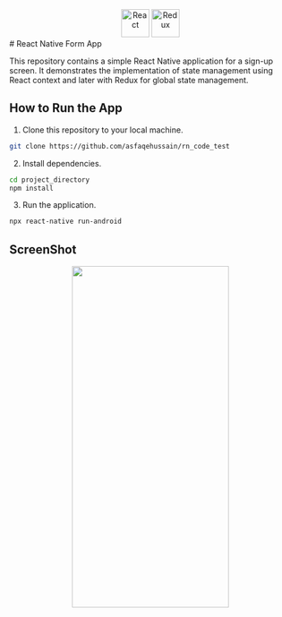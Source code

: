 <div align="center">
	<img width="50" src="https://user-images.githubusercontent.com/25181517/183897015-94a058a6-b86e-4e42-a37f-bf92061753e5.png" alt="React" title="React"/>
	<img width="50" src="https://user-images.githubusercontent.com/25181517/187896150-cc1dcb12-d490-445c-8e4d-1275cd2388d6.png" alt="Redux" title="Redux"/>
</div>
# React Native Form App

This repository contains a simple React Native application for a sign-up screen. It demonstrates the implementation of state management using React context and later with Redux for global state management.


## How to Run the App

1. Clone this repository to your local machine.

```bash
git clone https://github.com/asfaqehussain/rn_code_test
```

2. Install dependencies.

```bash
cd project_directory
npm install
```

3. Run the application.

```bash
npx react-native run-android
```
## ScreenShot
<div align="center">
<img src="https://github.com/asfaqehussain/rn_code_test/assets/51645676/51e13dfb-dfb2-42fa-81e8-e8db8bb899c2" width="280" height="610">
</div>



